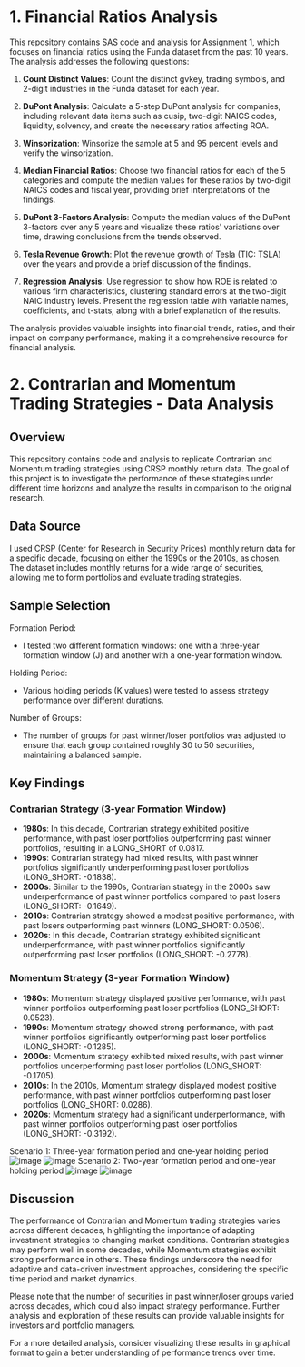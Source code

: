 # 1. Financial Ratios Analysis 

This repository contains SAS code and analysis for Assignment 1, which focuses on financial ratios using the Funda dataset from the past 10 years. The analysis addresses the following questions:

1. **Count Distinct Values**: Count the distinct gvkey, trading symbols, and 2-digit industries in the Funda dataset for each year.

2. **DuPont Analysis**: Calculate a 5-step DuPont analysis for companies, including relevant data items such as cusip, two-digit NAICS codes, liquidity, solvency, and create the necessary ratios affecting ROA.

3. **Winsorization**: Winsorize the sample at 5 and 95 percent levels and verify the winsorization.

4. **Median Financial Ratios**: Choose two financial ratios for each of the 5 categories and compute the median values for these ratios by two-digit NAICS codes and fiscal year, providing brief interpretations of the findings.

5. **DuPont 3-Factors Analysis**: Compute the median values of the DuPont 3-factors over any 5 years and visualize these ratios' variations over time, drawing conclusions from the trends observed.

6. **Tesla Revenue Growth**: Plot the revenue growth of Tesla (TIC: TSLA) over the years and provide a brief discussion of the findings.

7. **Regression Analysis**: Use regression to show how ROE is related to various firm characteristics, clustering standard errors at the two-digit NAIC industry levels. Present the regression table with variable names, coefficients, and t-stats, along with a brief explanation of the results.

The analysis provides valuable insights into financial trends, ratios, and their impact on company performance, making it a comprehensive resource for financial analysis.
# 2. Contrarian and Momentum Trading Strategies - Data Analysis

## Overview
This repository contains code and analysis to replicate Contrarian and Momentum trading strategies using CRSP monthly return data. The goal of this project is to investigate the performance of these strategies under different time horizons and analyze the results in comparison to the original research.

## Data Source
I used CRSP (Center for Research in Security Prices) monthly return data for a specific decade, focusing on either the 1990s or the 2010s, as chosen. The dataset includes monthly returns for a wide range of securities, allowing me to form portfolios and evaluate trading strategies.

## Sample Selection
Formation Period:
- I tested two different formation windows: one with a three-year formation window (J) and another with a one-year formation window.

Holding Period:
- Various holding periods (K values) were tested to assess strategy performance over different durations.

Number of Groups:
- The number of groups for past winner/loser portfolios was adjusted to ensure that each group contained roughly 30 to 50 securities, maintaining a balanced sample.

## Key Findings
### Contrarian Strategy (3-year Formation Window)
- **1980s**: In this decade, Contrarian strategy exhibited positive performance, with past loser portfolios outperforming past winner portfolios, resulting in a LONG_SHORT of 0.0817.
- **1990s**: Contrarian strategy had mixed results, with past winner portfolios significantly underperforming past loser portfolios (LONG_SHORT: -0.1838).
- **2000s**: Similar to the 1990s, Contrarian strategy in the 2000s saw underperformance of past winner portfolios compared to past losers (LONG_SHORT: -0.1649).
- **2010s**: Contrarian strategy showed a modest positive performance, with past losers outperforming past winners (LONG_SHORT: 0.0506).
- **2020s**: In this decade, Contrarian strategy exhibited significant underperformance, with past winner portfolios significantly outperforming past loser portfolios (LONG_SHORT: -0.2778).

### Momentum Strategy (3-year Formation Window)
- **1980s**: Momentum strategy displayed positive performance, with past winner portfolios outperforming past loser portfolios (LONG_SHORT: 0.0523).
- **1990s**: Momentum strategy showed strong performance, with past winner portfolios significantly outperforming past loser portfolios (LONG_SHORT: -0.1285).
- **2000s**: Momentum strategy exhibited mixed results, with past winner portfolios underperforming past loser portfolios (LONG_SHORT: -0.1705).
- **2010s**: In the 2010s, Momentum strategy displayed modest positive performance, with past winner portfolios outperforming past loser portfolios (LONG_SHORT: 0.0286).
- **2020s**: Momentum strategy had a significant underperformance, with past winner portfolios outperforming past loser portfolios (LONG_SHORT: -0.3192).

Scenario 1: Three-year formation period and one-year holding period
![image](https://github.com/lindasusany/SAS-Accounting-Analytics/assets/75594927/211e8931-3d59-46ad-9565-fccbcd3112c6)
![image](https://github.com/lindasusany/SAS-Accounting-Analytics/assets/75594927/8ba93dcf-d3a2-45b4-a0f8-278a24a9809f)
Scenario 2: Two-year formation period and one-year holding period 
![image](https://github.com/lindasusany/SAS-Accounting-Analytics/assets/75594927/daebe10d-7eec-4197-9a25-bd3006ea5d30)
![image](https://github.com/lindasusany/SAS-Accounting-Analytics/assets/75594927/f92e91d6-e877-43c4-8e26-bb81b7bb303e)

## Discussion
The performance of Contrarian and Momentum trading strategies varies across different decades, highlighting the importance of adapting investment strategies to changing market conditions. Contrarian strategies may perform well in some decades, while Momentum strategies exhibit strong performance in others. These findings underscore the need for adaptive and data-driven investment approaches, considering the specific time period and market dynamics.

Please note that the number of securities in past winner/loser groups varied across decades, which could also impact strategy performance. Further analysis and exploration of these results can provide valuable insights for investors and portfolio managers.

For a more detailed analysis, consider visualizing these results in graphical format to gain a better understanding of performance trends over time.
